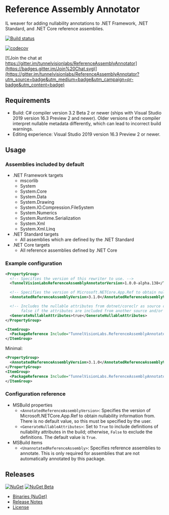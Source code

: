 ﻿# Reference Assembly Annotator

IL weaver for adding nullability annotations to .NET Framework, .NET Standard, and .NET Core reference assemblies.

[![Build status](https://ci.appveyor.com/api/projects/status/pikrerggo7mi7dy5/branch/master?svg=true)](https://ci.appveyor.com/project/sharwell/referenceassemblyannotator/branch/master)

[![codecov](https://codecov.io/gh/tunnelvisionlabs/ReferenceAssemblyAnnotator/branch/master/graph/badge.svg)](https://codecov.io/gh/tunnelvisionlabs/ReferenceAssemblyAnnotator)

[![Join the chat at https://gitter.im/tunnelvisionlabs/ReferenceAssemblyAnnotator](https://badges.gitter.im/Join%20Chat.svg)](https://gitter.im/tunnelvisionlabs/ReferenceAssemblyAnnotator?utm_source=badge&utm_medium=badge&utm_campaign=pr-badge&utm_content=badge)

## Requirements

* Build: C# compiler version 3.2 Beta 2 or newer (ships with Visual Studio 2019 version 16.3 Preview 2 and newer). Older
  versions of the compiler interpret nullable metadata differently, which can lead to incorrect build warnings.
* Editing experience: Visual Studio 2019 version 16.3 Preview 2 or newer.

## Usage

### Assemblies included by default

* .NET Framework targets
    * mscorlib
    * System
    * System.Core
    * System.Data
    * System.Drawing
    * System.IO.Compression.FileSystem
    * System.Numerics
    * System.Runtime.Serialization
    * System.Xml
    * System.Xml.Linq
* .NET Standard targets
    * All assemblies which are defined by the .NET Standard
* .NET Core targets
    * All reference assemblies defined by .NET Core

### Example configuration

```xml
<PropertyGroup>
  <!-- Specifies the version of this rewriter to use. -->
  <TunnelVisionLabsReferenceAssemblyAnnotatorVersion>1.0.0-alpha.138</TunnelVisionLabsReferenceAssemblyAnnotatorVersion>

  <!-- Specifies the version of Microsoft.NETCore.App.Ref to obtain nullability information from. -->
  <AnnotatedReferenceAssemblyVersion>3.1.0</AnnotatedReferenceAssemblyVersion>

  <!-- Includes the nullable attributes from dotnet/coreclr as source code with 'internal' accessibility. Set this to
       false if the attributes are included from another source and/or are not needed. -->
  <GenerateNullableAttributes>true</GenerateNullableAttributes>
</PropertyGroup>

<ItemGroup>
  <PackageReference Include="TunnelVisionLabs.ReferenceAssemblyAnnotator" Version="$(TunnelVisionLabsReferenceAssemblyAnnotatorVersion)" PrivateAssets="all" />
</ItemGroup>
```

Minimal:

```xml
<PropertyGroup>
  <AnnotatedReferenceAssemblyVersion>3.1.0</AnnotatedReferenceAssemblyVersion>
</PropertyGroup>
<ItemGroup>
  <PackageReference Include="TunnelVisionLabs.ReferenceAssemblyAnnotator" Version="1.0.0-alpha.138" PrivateAssets="all" />
</ItemGroup>
```

### Configuration reference

* MSBuild properties
    * `<AnnotatedReferenceAssemblyVersion>`: Specifies the version of Microsoft.NETCore.App.Ref to obtain nullability information from. There is no default value, so this must be specified by the user.
    * `<GenerateNullableAttributes>`: Set to `True` to include definitions of nullability attributes in the build; otherwise, `False` to exclude the definitions. The default value is `True`.
* MSBuild items
    * `<UnannotatedReferenceAssembly>`: Specifies reference assemblies to annotate. This is only required for assemblies that are not automatically annotated by this package.

## Releases

[![NuGet](https://img.shields.io/nuget/v/TunnelVisionLabs.ReferenceAssemblyAnnotator.svg)](https://www.nuget.org/packages/TunnelVisionLabs.ReferenceAssemblyAnnotator) [![NuGet Beta](https://img.shields.io/nuget/vpre/TunnelVisionLabs.ReferenceAssemblyAnnotator.svg)](https://www.nuget.org/packages/TunnelVisionLabs.ReferenceAssemblyAnnotator/absoluteLatest)

* [Binaries (NuGet)](https://www.nuget.org/packages/TunnelVisionLabs.ReferenceAssemblyAnnotator)
* [Release Notes](https://github.com/tunnelvisionlabs/ReferenceAssemblyAnnotator/releases)
* [License](https://github.com/tunnelvisionlabs/ReferenceAssemblyAnnotator/blob/master/LICENSE)
